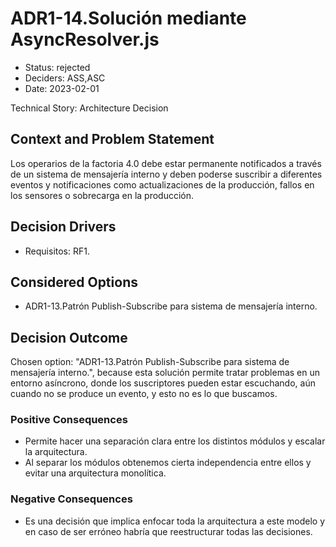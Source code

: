 # ADR1-14.Solución mediante AsyncResolver.js

* Status: rejected
* Deciders: ASS,ASC
* Date: 2023-02-01

Technical Story: Architecture Decision

## Context and Problem Statement

Los operarios de la factoria 4.0 debe estar permanente notificados a través de
un sistema de mensajería interno y deben poderse suscribir a diferentes eventos y
notificaciones como actualizaciones de la producción, fallos en los sensores o sobrecarga
en la producción.

## Decision Drivers

* Requisitos: RF1.

## Considered Options

* ADR1-13.Patrón Publish-Subscribe para sistema de mensajería interno.

## Decision Outcome

Chosen option: "ADR1-13.Patrón Publish-Subscribe para sistema de mensajería interno.", because esta solución permite tratar problemas en un entorno asíncrono, donde los suscriptores pueden estar escuchando, aún cuando no se produce un evento, y esto no es lo que buscamos.

### Positive Consequences

* Permite hacer una separación clara entre los distintos módulos y escalar la arquitectura.
* Al separar los módulos obtenemos cierta independencia entre ellos y evitar una arquitectura monolítica.

### Negative Consequences

* Es una decisión que implica enfocar toda la arquitectura a este modelo y en caso de ser erróneo habría que reestructurar todas las decisiones.
